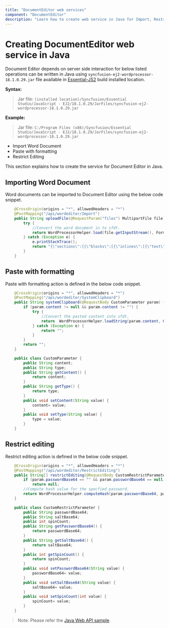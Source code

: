 ```yaml
---
title: "DocumentEditor web services"
component: "DocumentEditor"
description: "Learn how to create web service in Java for Import, RestrictEditing, Paste with formatting and Spell check."
---
```


# Creating DocumentEditor web service in Java

Document Editor depends on server side interaction for below listed operations can be written in Java using `syncfusion-ej2-wordprocessor-18.1.0.29.jar` file available in [Essential-JS2](https://www.syncfusion.com/downloads/essential-js2) build installed location.

**Syntax:**
> Jar file: `(installed location)/Syncfusion/Essential Studio/JavaScript - EJ2/18.1.0.29/JarFiles/syncfusion-ej2-wordprocessor-18.1.0.29.jar`

**Example:**
> Jar file: `C:/Program Files (x86)/Syncfusion/Essential Studio/JavaScript - EJ2/18.1.0.29/JarFiles/syncfusion-ej2-wordprocessor-18.1.0.29.jar`

* Import Word Document
* Paste with formatting
* Restrict Editing

This section explains how to create the service for Document Editor in Java.

## Importing Word Document

Word documents can be imported to Document Editor using the below code snippet.

```java
    @CrossOrigin(origins = "*", allowedHeaders = "*")
    @PostMapping("/api/wordeditor/Import")
    public String uploadFile(@RequestParam("files") MultipartFile file) throws Exception {
        try {
            //Convert the word document in to sfdt.
            return WordProcessorHelper.load(file.getInputStream(), FormatType.Docx);
        } catch (Exception e) {
            e.printStackTrace();
            return "{\"sections\":[{\"blocks\":[{\"inlines\":[{\"text\":" + e.getMessage() + "}]}]}]}";
        }
    }
```

## Paste with formatting

Paste with formatting action is defined in the below code snippet.

```java
    @CrossOrigin(origins = "*", allowedHeaders = "*")
    @PostMapping("/api/wordeditor/SystemClipboard")
    public String systemClipboard(@RequestBody CustomParameter param) {
        if (param.content != null && param.content != "") {
            try {
                //Convert the pasted content into sfdt.
                return  WordProcessorHelper.loadString(param.content, GetFormatType(param.type.toLowerCase()));
            } catch (Exception e) {
                return "";
            }
        }
        return "";
    }

    public class CustomParameter {
        public String content;
        public String type;
        public String getContent() {
            return content;
        }
        public String getType() {
            return type;
        }
        public void setContent(String value) {
            content= value;
        }
        public void setType(String value) {
            type = value;
        }
    }
```

## Restrict editing

Restrict editing action is defined in the below code snippet.

```java
    @CrossOrigin(origins = "*", allowedHeaders = "*")
    @PostMapping("/api/wordeditor/RestrictEditing")
    public String[] restrictEditing(@RequestBody CustomRestrictParameter param) throws Exception {
        if (param.passwordBase64 == "" && param.passwordBase64 == null)
            return null;
        //Compute hash value for the specfied password.
        return WordProcessorHelper.computeHash(param.passwordBase64, param.saltBase64, param.spinCount);
    }

    public class CustomRestrictParameter {
        public String passwordBase64;
        public String saltBase64;
        public int spinCount;
        public String getPasswordBase64() {
            return passwordBase64;
        }
        public String getSaltBase64() {
            return saltBase64;
        }
        public int getSpinCount() {
            return spinCount;
        }
        public void setPasswordBase64(String value) {
            passwordBase64= value;
        }
        public void setSaltBase64(String value) {
            saltBase64= value;
        }
        public void setSpinCount(int value) {
            spinCount= value;
        }
    }
```

>Note: Please refer the [Java Web API sample](https://github.com/SyncfusionExamples/EJ2-DocumentEditor-WebServices/tree/master/Java).
